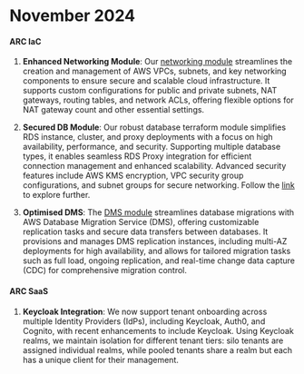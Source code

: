 # November 2024

#### ARC IaC

1. **Enhanced Networking Module**: Our [networking module](https://github.com/sourcefuse/terraform-aws-arc-network) streamlines the creation and management of AWS VPCs, subnets, and key networking components to ensure secure and scalable cloud infrastructure. It supports custom configurations for public and private subnets, NAT gateways, routing tables, and network ACLs, offering flexible options for NAT gateway count and other essential settings.

2. **Secured DB Module**: Our robust database terraform module simplifies RDS instance, cluster, and proxy deployments with a focus on high availability, performance, and security. Supporting multiple database types, it enables seamless RDS Proxy integration for efficient connection management and enhanced scalability. Advanced security features include AWS KMS encryption, VPC security group configurations, and subnet groups for secure networking. Follow the [link](https://github.com/sourcefuse/terraform-aws-arc-db) to explore further.

3. **Optimised DMS**: The [DMS module](https://github.com/sourcefuse/terraform-aws-arc-dms) streamlines database migrations with AWS Database Migration Service (DMS), offering customizable replication tasks and secure data transfers between databases. It provisions and manages DMS replication instances, including multi-AZ deployments for high availability, and allows for tailored migration tasks such as full load, ongoing replication, and real-time change data capture (CDC) for comprehensive migration control.

#### ARC SaaS

1. **Keycloak Integration**: We now support tenant onboarding across multiple Identity Providers (IdPs), including Keycloak, Auth0, and Cognito, with recent enhancements to include Keycloak. Using Keycloak realms, we maintain isolation for different tenant tiers: silo tenants are assigned individual realms, while pooled tenants share a realm but each has a unique client for their management.
